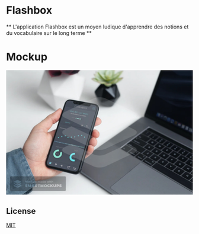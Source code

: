 # Flashbox

** L'application Flashbox est un moyen ludique d'apprendre des notions et du vocabulaire sur le long terme **

# Mockup
![Waventure Logo](https://github.com/charlesdecodin/Flashbox/blob/master/mock_up/smartmockups_kcvyl6xy.jpg)

## License
[MIT](https://choosealicense.com/licenses/mit/)
